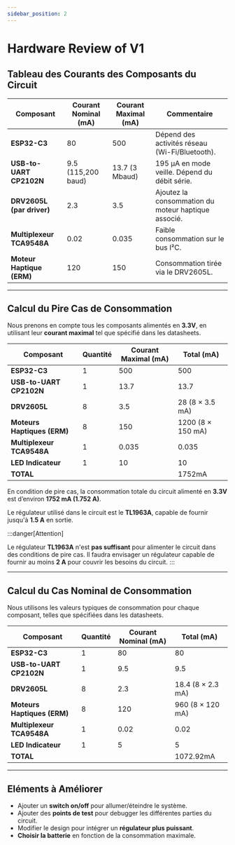 ```yaml
---
sidebar_position: 2
---
```


# Hardware Review of V1

## Tableau des Courants des Composants du Circuit

| **Composant**             | **Courant Nominal (mA)** | **Courant Maximal (mA)** | **Commentaire**                                        |
|---------------------------|--------------------------|--------------------------|-------------------------------------------------------|
| **ESP32-C3**              | 80                      | 500                      | Dépend des activités réseau (Wi-Fi/Bluetooth).       |
| **USB-to-UART CP2102N**   | 9.5 (115,200 baud)      | 13.7 (3 Mbaud)           | 195 µA en mode veille. Dépend du débit série.        |
| **DRV2605L (par driver)** | 2.3                     | 3.5                      | Ajoutez la consommation du moteur haptique associé.  |
| **Multiplexeur TCA9548A** | 0.02                    | 0.035                    | Faible consommation sur le bus I²C.                  |
| **Moteur Haptique (ERM)** | 120                     | 150                      | Consommation tirée via le DRV2605L.                  |

---

## Calcul du Pire Cas de Consommation

Nous prenons en compte tous les composants alimentés en **3.3V**, en utilisant leur **courant maximal** tel que spécifié dans les datasheets.

| **Composant**               | **Quantité** | **Courant Maximal (mA)** | **Total (mA)**                                  |
|-----------------------------|--------------|--------------------------|-------------------------------------------------|
| **ESP32-C3**                | 1            | 500                      | 500                                             |
| **USB-to-UART CP2102N**     | 1            | 13.7                     | 13.7                                            |
| **DRV2605L**                | 8            | 3.5                      | 28 (8 × 3.5 mA)                                 |
| **Moteurs Haptiques (ERM)** | 8            | 150                      | 1200 (8 × 150 mA)                               |
| **Multiplexeur TCA9548A**   | 1            | 0.035                    | 0.035                                           |
| **LED Indicateur**          | 1            | 10                       | 10                                              |
| **TOTAL**                   |              |                          | 1752mA                                          |

En condition de pire cas, la consommation totale du circuit alimenté en **3.3V** est d’environ **1752 mA (1.752 A)**.

Le régulateur utilisé dans le circuit est le **TL1963A**, capable de fournir jusqu'à **1.5 A** en sortie. 

:::danger[Attention]

Le régulateur **TL1963A** n'est **pas suffisant** pour alimenter le circuit dans des conditions de pire cas. Il faudra envisager un régulateur capable de fournir au moins **2 A** pour couvrir les besoins du circuit.
:::

---

## Calcul du Cas Nominal de Consommation

Nous utilisons les valeurs typiques de consommation pour chaque composant, telles que spécifiées dans les datasheets.

| **Composant**               | **Quantité** | **Courant Nominal (mA)** | **Total (mA)**                                  |
|-----------------------------|--------------|--------------------------|-------------------------------------------------|
| **ESP32-C3**                | 1            | 80                       | 80                                              |
| **USB-to-UART CP2102N**     | 1            | 9.5                      | 9.5                                             |
| **DRV2605L**                | 8            | 2.3                      | 18.4 (8 × 2.3 mA)                               |
| **Moteurs Haptiques (ERM)** | 8            | 120                      | 960 (8 × 120 mA)                                |
| **Multiplexeur TCA9548A**   | 1            | 0.02                     | 0.02                                            |
| **LED Indicateur**          | 1            | 5                        | 5                                               |
| **TOTAL**                   |              |                          | 1072.92mA                                       |

---

## Eléments à Améliorer

- Ajouter un **switch on/off** pour allumer/éteindre le système.
- Ajouter des **points de test** pour debugger les différentes parties du circuit.
- Modifier le design pour intégrer un **régulateur plus puissant**.
- **Choisir la batterie** en fonction de la consommation maximale.
